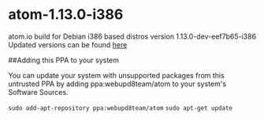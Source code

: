 # atom-1.13.0-i386
atom.io build for Debian i386 based distros version 1.13.0-dev-eef7b65-i386
Updated versions can be found [here](https://launchpad.net/~webupd8team/+archive/ubuntu/atom)

##Adding this PPA to your system

You can update your system with unsupported packages from this untrusted PPA by adding ppa:webupd8team/atom to your system's Software Sources.

`sudo add-apt-repository ppa:webupd8team/atom`
`sudo apt-get update`
